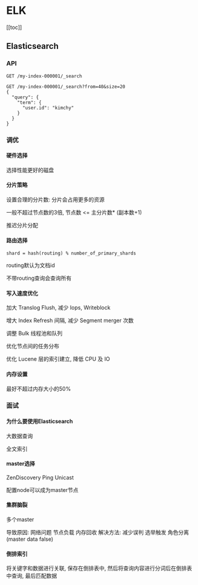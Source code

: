 # ELK

[[toc]]

## Elasticsearch

### API

```
GET /my-index-000001/_search

GET /my-index-000001/_search?from=40&size=20
{
  "query": {
    "term": {
      "user.id": "kimchy"
    }
  }
}
```



### 调优

#### 硬件选择

选择性能更好的磁盘

#### 分片策略

设置合理的分片数: 分片会占用更多的资源

一般不超过节点数的3倍, 节点数 <= 主分片数* (副本数+1)

推迟分片分配

#### 路由选择

`shard = hash(routing) % number_of_primary_shards`

routing默认为文档id

不带routing查询会查询所有

#### 写入速度优化

加大 Translog Flush, 减少 Iops, Writeblock

增大 Index Refresh 间隔, 减少 Segment merger 次数

调整 Bulk 线程池和队列

优化节点间的任务分布

优化 Lucene 层的索引建立, 降低 CPU 及 IO


#### 内存设置

最好不超过内存大小的50%


### 面试

#### 为什么要使用Elasticsearch

大数据查询

全文索引

#### master选择

ZenDiscovery  Ping Unicast

配置node可以成为master节点

#### 集群脑裂

多个master

导致原因: 网络问题 节点负载 内存回收
解决方法: 减少误判 选举触发 角色分离 (master data false)

#### 倒排索引

将关键字和数据进行关联, 保存在倒排表中, 然后将查询内容进行分词后在倒排表中查询, 最后匹配数据